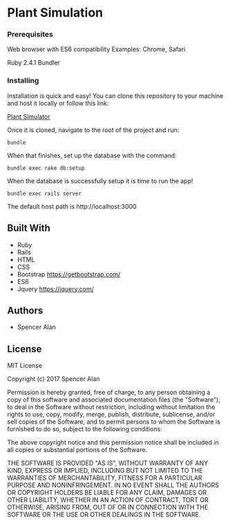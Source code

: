 # Plant Simulation

### Prerequisites

Web browser with ES6 compatibility
Examples: Chrome, Safari

Ruby 2.4.1
Bundler

### Installing

Installation is quick and easy! You can clone this repository to your machine and host it locally or follow this link:

<a href="https://plant-simulator.herokuapp.com/" target="_blank" rel="noopener noreferrer">Plant Simulator</a>

Once it is cloned, navigate to the root of the project and run:

```shell
bundle
```

When that finishes, set up the database with the command:

```shell
bundle exec rake db:setup
```

When the database is successfully setup it is time to run the app!

```shell
bundle exec rails server
```

The default host path is http://localhost:3000

## Built With

* Ruby
* Rails
* HTML
* CSS
* Bootstrap https://getbootstrap.com/
* ES6
* Jquery https://jquery.com/

## Authors

* Spencer Alan

## License

MIT License

Copyright (c) 2017 Spencer Alan

Permission is hereby granted, free of charge, to any person obtaining a copy
of this software and associated documentation files (the "Software"), to deal
in the Software without restriction, including without limitation the rights
to use, copy, modify, merge, publish, distribute, sublicense, and/or sell
copies of the Software, and to permit persons to whom the Software is
furnished to do so, subject to the following conditions:

The above copyright notice and this permission notice shall be included in all
copies or substantial portions of the Software.

THE SOFTWARE IS PROVIDED "AS IS", WITHOUT WARRANTY OF ANY KIND, EXPRESS OR
IMPLIED, INCLUDING BUT NOT LIMITED TO THE WARRANTIES OF MERCHANTABILITY,
FITNESS FOR A PARTICULAR PURPOSE AND NONINFRINGEMENT. IN NO EVENT SHALL THE
AUTHORS OR COPYRIGHT HOLDERS BE LIABLE FOR ANY CLAIM, DAMAGES OR OTHER
LIABILITY, WHETHER IN AN ACTION OF CONTRACT, TORT OR OTHERWISE, ARISING FROM,
OUT OF OR IN CONNECTION WITH THE SOFTWARE OR THE USE OR OTHER DEALINGS IN THE
SOFTWARE.